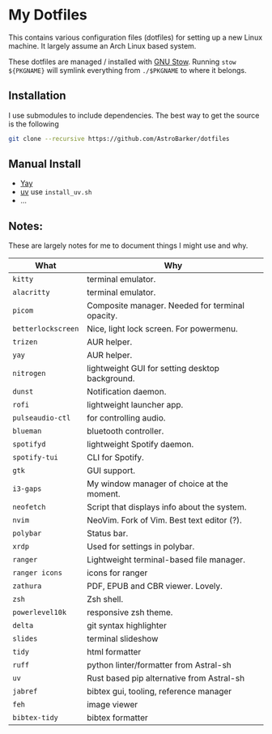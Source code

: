 # My Dotfiles

This contains various configuration files (dotfiles) for setting up a new Linux machine.
It largely assume an Arch Linux based system.

These dotfiles are managed / installed with [GNU Stow](https://www.gnu.org/software/stow/).
Running `stow ${PKGNAME}` will symlink everything from `./$PKGNAME` to where it belongs.

## Installation
I use submodules to include dependencies. 
The best way to get the source is the following 
```sh
git clone --recursive https://github.com/AstroBarker/dotfiles
```

## Manual Install
- [Yay](https://github.com/Jguer/yay)
- [uv](https://github.com/astral-sh/uv) use `install_uv.sh`
- ...

## Notes:

These are largely notes for me to document things I might use and why.

What | Why
------------ | -------------
`kitty` | terminal emulator.
`alacritty` | terminal emulator.
`picom` | Composite manager. Needed for terminal opacity.
`betterlockscreen` | Nice, light lock screen. For powermenu.
`trizen` | AUR helper.
`yay` | AUR helper.
`nitrogen` | lightweight GUI for setting desktop background.
`dunst`  | Notification daemon.
`rofi` | lightweight launcher app.
`pulseaudio-ctl` | for controlling audio.
`blueman` | bluetooth controller.
`spotifyd` | lightweight Spotify daemon.
`spotify-tui` | CLI for Spotify.
`gtk` | GUI support.
`i3-gaps` | My window manager of choice at the moment. 
`neofetch` | Script that displays info about the system.
`nvim` | NeoVim. Fork of Vim. Best text editor (?).
`polybar` | Status bar.
`xrdp` | Used for settings in polybar.
`ranger` | Lightweight terminal-based file manager.
`ranger icons` | icons for ranger
`zathura` | PDF, EPUB and CBR viewer. Lovely.
`zsh` | Zsh shell.
`powerlevel10k` | responsive zsh theme.
`delta` | git syntax highlighter
`slides` | terminal slideshow
`tidy` | html formatter
`ruff` | python linter/formatter from Astral-sh
`uv` | Rust based pip alternative from Astral-sh
`jabref` | bibtex gui, tooling, reference manager
`feh` | image viewer
`bibtex-tidy` | bibtex formatter
